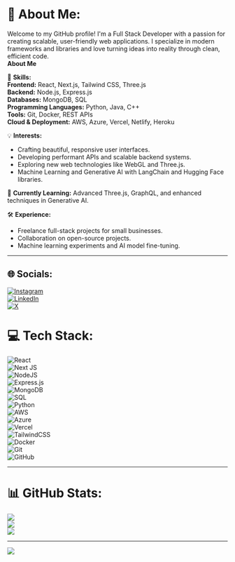 # 💫 About Me:
Welcome to my GitHub profile! I'm a Full Stack Developer with a passion for creating scalable, user-friendly web applications. I specialize in modern frameworks and libraries and love turning ideas into reality through clean, efficient code.  
**About Me**  

🌟 **Skills:**  
**Frontend:** React, Next.js, Tailwind CSS, Three.js  
**Backend:** Node.js, Express.js  
**Databases:** MongoDB, SQL  
**Programming Languages:** Python, Java, C++  
**Tools:** Git, Docker, REST APIs  
**Cloud & Deployment:** AWS, Azure, Vercel, Netlify, Heroku  

💡 **Interests:**  
- Crafting beautiful, responsive user interfaces.  
- Developing performant APIs and scalable backend systems.  
- Exploring new web technologies like WebGL and Three.js.  
- Machine Learning and Generative AI with LangChain and Hugging Face libraries.  

🌱 **Currently Learning:** Advanced Three.js, GraphQL, and enhanced techniques in Generative AI.  

🛠 **Experience:**  
- Freelance full-stack projects for small businesses.  
- Collaboration on open-source projects.  
- Machine learning experiments and AI model fine-tuning.

---

## 🌐 Socials:
[![Instagram](https://img.shields.io/badge/Instagram-%23E4405F.svg?logo=Instagram&logoColor=white)](https://instagram.com/mushan_khan_22)  
[![LinkedIn](https://img.shields.io/badge/LinkedIn-%230077B5.svg?logo=linkedin&logoColor=white)](https://linkedin.com/in/mushankhan)  
[![X](https://img.shields.io/badge/X-black.svg?logo=X&logoColor=white)](https://x.com/mushan27)  

# 💻 Tech Stack:
![React](https://img.shields.io/badge/react-%2320232a.svg?style=for-the-badge&logo=react&logoColor=%2361DAFB)  
![Next JS](https://img.shields.io/badge/Next-black?style=for-the-badge&logo=next.js&logoColor=white)  
![NodeJS](https://img.shields.io/badge/node.js-6DA55F?style=for-the-badge&logo=node.js&logoColor=white)  
![Express.js](https://img.shields.io/badge/express.js-%23404d59.svg?style=for-the-badge&logo=express&logoColor=%2361DAFB)  
![MongoDB](https://img.shields.io/badge/MongoDB-%234ea94b.svg?style=for-the-badge&logo=mongodb&logoColor=white)  
![SQL](https://img.shields.io/badge/SQL-%232376D7.svg?style=for-the-badge&logo=MySQL&logoColor=white)  
![Python](https://img.shields.io/badge/python-3670A0?style=for-the-badge&logo=python&logoColor=ffdd54)  
![AWS](https://img.shields.io/badge/AWS-%23FF9900.svg?style=for-the-badge&logo=amazon-aws&logoColor=white)  
![Azure](https://img.shields.io/badge/azure-%230072C6.svg?style=for-the-badge&logo=microsoftazure&logoColor=white)  
![Vercel](https://img.shields.io/badge/vercel-%23000000.svg?style=for-the-badge&logo=vercel&logoColor=white)  
![TailwindCSS](https://img.shields.io/badge/tailwindcss-%2338B2AC.svg?style=for-the-badge&logo=tailwind-css&logoColor=white)  
![Docker](https://img.shields.io/badge/docker-%230db7ed.svg?style=for-the-badge&logo=docker&logoColor=white)  
![Git](https://img.shields.io/badge/git-%23F05033.svg?style=for-the-badge&logo=git&logoColor=white)  
![GitHub](https://img.shields.io/badge/github-%23121011.svg?style=for-the-badge&logo=github&logoColor=white)  

---

# 📊 GitHub Stats:
![](https://github-readme-stats.vercel.app/api?username=Khanba22&theme=dark&hide_border=true&include_all_commits=true&count_private=true)  
![](https://github-readme-streak-stats.herokuapp.com/?user=Khanba22&theme=dark&hide_border=true)  
![](https://github-readme-stats.vercel.app/api/top-langs/?username=Khanba22&theme=dark&hide_border=true&include_all_commits=true&count_private=true&layout=compact)

---

[![](https://visitcount.itsvg.in/api?id=Khanba22&icon=0&color=0)](https://visitcount.itsvg.in)
